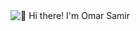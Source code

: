 <img src="https://raw.githubusercontent.com/rzashakeri/rzashakeri/main/intro.gif" alt="👋 Hi there! I'm Omar Samir" title="👋 Hi there! I'm Omar Samir"/>

